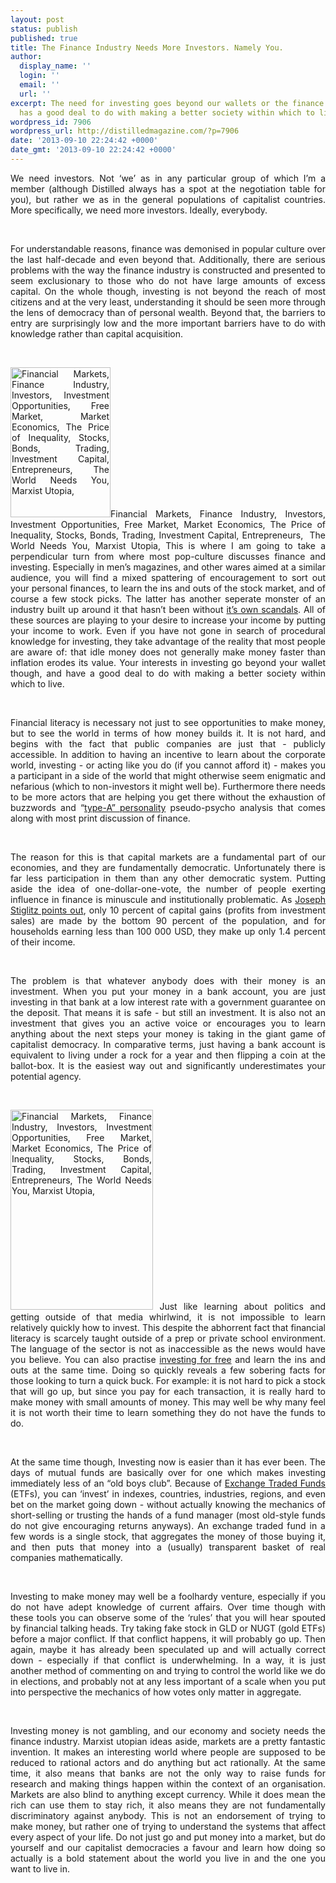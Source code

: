 ```yaml
---
layout: post
status: publish
published: true
title: The Finance Industry Needs More Investors. Namely You.
author:
  display_name: ''
  login: ''
  email: ''
  url: ''
excerpt: The need for investing goes beyond our wallets or the finance industry, and
  has a good deal to do with making a better society within which to live.
wordpress_id: 7906
wordpress_url: http://distilledmagazine.com/?p=7906
date: '2013-09-10 22:24:42 +0000'
date_gmt: '2013-09-10 22:24:42 +0000'
---
```

<p dir="ltr" style="text-align: justify;">We need investors. Not ‘we’ as in any particular group of which I’m a member (although Distilled always has a spot at the negotiation table for you), but rather we as in the general populations of capitalist countries. More specifically, we need more investors. Ideally, everybody.</p>
<p>&nbsp;</p>
<p dir="ltr" style="text-align: justify;">For understandable reasons, finance was demonised in popular culture over the last half-decade and even beyond that. Additionally, there are serious problems with the way the finance industry is constructed and presented to seem exclusionary to those who do not have large amounts of excess capital. On the whole though, investing is not beyond the reach of most citizens and at the very least, understanding it should be seen more through the lens of democracy than of personal wealth. Beyond that, the barriers to entry are surprisingly low and the more important barriers have to do with knowledge rather than capital acquisition.</p>
<p>&nbsp;</p>
<p dir="ltr" style="text-align: justify;"><a href="http://distilledmagazine.com/wp-content/uploads/2013/09/2854880466_19c66a3255_m.jpg"><img class="size-full wp-image-7911 alignleft" alt="Financial Markets, Finance Industry, Investors, Investment Opportunities, Free Market, Market Economics, The Price of Inequality, Stocks, Bonds, Trading, Investment Capital, Entrepreneurs,  The World Needs You, Marxist Utopia, " src="http://distilledmagazine.com/wp-content/uploads/2013/09/2854880466_19c66a3255_m.jpg" width="160" height="240" /></a>Financial Markets, Finance Industry, Investors, Investment Opportunities, Free Market, Market Economics, The Price of Inequality, Stocks, Bonds, Trading, Investment Capital, Entrepreneurs,  The World Needs You, Marxist Utopia, This is where I am going to take a perpendicular turn from where most pop-culture discusses finance and investing. Especially in men’s magazines, and other wares aimed at a similar audience, you will find a mixed spattering of encouragement to sort out your personal finances, to learn the ins and outs of the stock market, and of course a few stock picks. The latter has another seperate monster of an industry built up around it that hasn’t been without <a href="http://bizfinance.about.com/od/businessethics/p/StewartCramer.htm" target="_blank">it’s own scandals</a>. All of these sources are playing to your desire to increase your income by putting your income to work. Even if you have not gone in search of procedural knowledge for investing, they take advantage of the reality that most people are aware of: that idle money does not generally make money faster than inflation erodes its value. Your interests in investing go beyond your wallet though, and have a good deal to do with making a better society within which to live.</p>
<p>&nbsp;</p>
<p dir="ltr" style="text-align: justify;">Financial literacy is necessary not just to see opportunities to make money, but to see the world in terms of how money builds it. It is not hard, and begins with the fact that public companies are just that - publicly accessible. In addition to having an incentive to learn about the corporate world, investing - or acting like you do (if you cannot afford it) - makes you a participant in a side of the world that might otherwise seem enigmatic and nefarious (which to non-investors it might well be). Furthermore there needs to be more actors that are helping you get there without the exhaustion of buzzwords and “<a href="http://en.wikipedia.org/wiki/Type_A_and_Type_B_personality_theory" target="_blank">type-A” personality</a> pseudo-psycho analysis that comes along with most print discussion of finance.</p>
<p>&nbsp;</p>
<p dir="ltr" style="text-align: justify;">The reason for this is that capital markets are a fundamental part of our economies, and they are fundamentally democratic. Unfortunately there is far less participation in them than any other democratic system. Putting aside the idea of one-dollar-one-vote, the number of people exerting influence in finance is minuscule and institutionally problematic. As <a href="http://books.google.com/books/about/The_Price_of_Inequality.html?id=0peLMgEACAAJ" target="_blank">Joseph Stiglitz points out</a>, only 10 percent of capital gains (profits from investment sales) are made by the bottom 90 percent of the population, and for households earning less than 100 000 USD, they make up only 1.4 percent of their income.</p>
<p>&nbsp;</p>
<p dir="ltr" style="text-align: justify;">The problem is that whatever anybody does with their money is an investment. When you put your money in a bank account, you are just investing in that bank at a low interest rate with a government guarantee on the deposit. That means it is safe - but still an investment. It is also not an investment that gives you an active voice or encourages you to learn anything about the next steps your money is taking in the giant game of capitalist democracy. In comparative terms, just having a bank account is equivalent to living under a rock for a year and then flipping a coin at the ballot-box. It is the easiest way out and significantly underestimates your potential agency.</p>
<p>&nbsp;</p>
<p dir="ltr" style="text-align: justify;"><a href="http://distilledmagazine.com/wp-content/uploads/2013/09/5999874448_89cf519a5a_n.jpg"><img class="alignright size-full wp-image-7917" alt="Financial Markets, Finance Industry, Investors, Investment Opportunities, Free Market, Market Economics, The Price of Inequality, Stocks, Bonds, Trading, Investment Capital, Entrepreneurs, The World Needs You, Marxist Utopia," src="http://distilledmagazine.com/wp-content/uploads/2013/09/5999874448_89cf519a5a_n.jpg" width="228" height="320" /></a> Just like learning about politics and getting outside of that media whirlwind, it is not impossible to learn relatively quickly how to invest. This despite the abhorrent fact that financial literacy is scarcely taught outside of a prep or private school environment. The language of the sector is not as inaccessible as the news would have you believe. You can also practise <a href="http://www.investopedia.com/simulator/" target="_blank">investing for free</a> and learn the ins and outs at the same time. Doing so quickly reveals a few sobering facts for those looking to turn a quick buck. For example: it is not hard to pick a stock that will go up, but since you pay for each transaction, it is really hard to make money with small amounts of money. This may well be why many feel it is not worth their time to learn something they do not have the funds to do.</p>
<p>&nbsp;</p>
<p dir="ltr" style="text-align: justify;">At the same time though, Investing now is easier than it has ever been. The days of mutual funds are basically over for one which makes investing immediately less of an “old boys club”. Because of <a href="http://www.bloomberg.com/podcasts/etf-report/" target="_blank">Exchange Traded Funds</a> (ETFs), you can ‘invest’ in indexes, countries, industries, regions, and even bet on the market going down - without actually knowing the mechanics of short-selling or trusting the hands of a fund manager (most old-style funds do not give encouraging returns anyways). An exchange traded fund in a few words is a single stock, that aggregates the money of those buying it, and then puts that money into a (usually) transparent basket of real companies mathematically.</p>
<p>&nbsp;</p>
<p dir="ltr" style="text-align: justify;">Investing to make money may well be a foolhardy venture, especially if you do not have adept knowledge of current affairs. Over time though with these tools you can observe some of the ‘rules’ that you will hear spouted by financial talking heads. Try taking fake stock in GLD or NUGT (gold ETFs) before a major conflict. If that conflict happens, it will probably go up. Then again, maybe it has already been speculated up and will actually correct down - especially if that conflict is underwhelming. In a way, it is just another method of commenting on and trying to control the world like we do in elections, and probably not at any less important of a scale when you put into perspective the mechanics of how votes only matter in aggregate.</p>
<p>&nbsp;</p>
<p dir="ltr" style="text-align: justify;">Investing money is not gambling, and our economy and society needs the finance industry. Marxist utopian ideas aside, markets are a pretty fantastic invention. It makes an interesting world where people are supposed to be reduced to rational actors and do anything but act rationally. At the same time, it also means that banks are not the only way to raise funds for research and making things happen within the context of an organisation. Markets are also blind to anything except currency. While it does mean the rich can use them to stay rich, it also means they are not fundamentally discriminatory against anybody. This is not an endorsement of trying to make money, but rather one of trying to understand the systems that affect every aspect of your life. Do not just go and put money into a market, but do yourself and our capitalist democracies a favour and learn how doing so actually is a bold statement about the world you live in and the one you want to live in.</p>
<p>&nbsp;</p>
<p>&nbsp;</p>
<p>&nbsp;</p>
